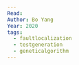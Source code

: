 ```yaml
---
Read:
Author: Bo Yang
Year: 2020
tags:
  - faultlocalization
  - testgeneration
  - geneticalgorithm
---
```

